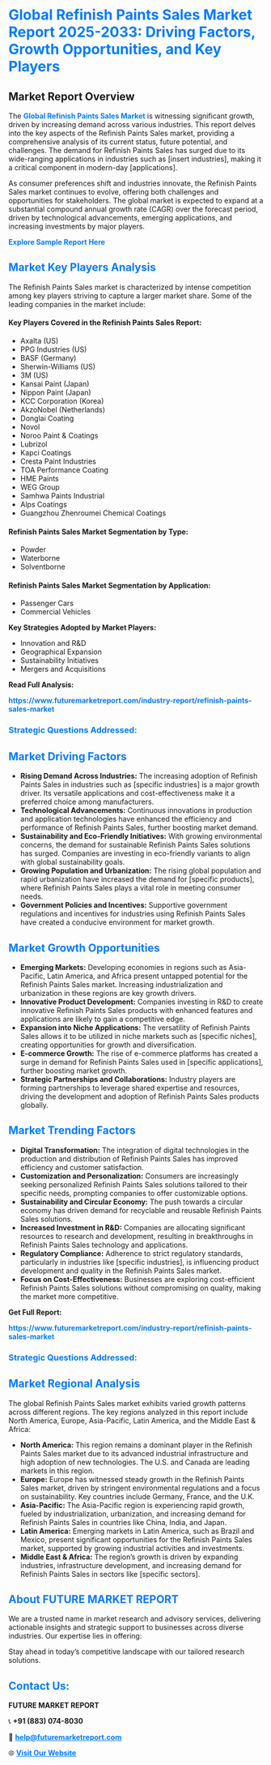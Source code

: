 <h1 style="color: #007BFF;">Global Refinish Paints Sales Market Report 2025-2033: Driving Factors, Growth Opportunities, and Key Players</h1>

<section id="overview">
<h2>Market Report Overview</h2>
<p>The <a href="https://www.futuremarketreport.com/industry-report/refinish-paints-sales-market" style="color: #007BFF; text-decoration: none;"><strong>Global Refinish Paints Sales Market</strong></a> is witnessing significant growth, driven by increasing demand across various industries. This report delves into the key aspects of the Refinish Paints Sales market, providing a comprehensive analysis of its current status, future potential, and challenges. The demand for Refinish Paints Sales has surged due to its wide-ranging applications in industries such as [insert industries], making it a critical component in modern-day [applications].</p>
<p>As consumer preferences shift and industries innovate, the Refinish Paints Sales market continues to evolve, offering both challenges and opportunities for stakeholders. The global market is expected to expand at a substantial compound annual growth rate (CAGR) over the forecast period, driven by technological advancements, emerging applications, and increasing investments by major players.</p>
</section>

<section id="overview">
<p><a href="https://www.futuremarketreport.com/request-sample/reportId=109467" style="color: #007BFF; text-decoration: none;"><strong>Explore Sample Report Here</strong></a></p>
</section>

<section id="key-players">
<h2 style="color: #007BFF;">Market Key Players Analysis</h2>
<p>The Refinish Paints Sales market is characterized by intense competition among key players striving to capture a larger market share. Some of the leading companies in the market include:</p>
<h4>Key Players Covered in the Refinish Paints Sales Report:</h4>
<ul><li>Axalta (US)</li><li>PPG Industries (US)</li><li>BASF (Germany)</li><li>Sherwin-Williams (US)</li><li>3M (US)</li><li>Kansai Paint (Japan)</li><li>Nippon Paint (Japan)</li><li>KCC Corporation (Korea)</li><li>AkzoNobel (Netherlands)</li><li>Donglai Coating</li><li>Novol</li><li>Noroo Paint &amp; Coatings</li><li>Lubrizol</li><li>Kapci Coatings</li><li>Cresta Paint Industries</li><li>TOA Performance Coating</li><li>HME Paints</li><li>WEG Group</li><li>Samhwa Paints Industrial</li><li>Alps Coatings</li><li>Guangzhou Zhenroumei Chemical Coatings</li></ul>
<h4>Refinish Paints Sales Market Segmentation by Type:</h4>
<ul><li>Powder</li><li>Waterborne</li><li>Solventborne</li></ul>

<h4>Refinish Paints Sales Market Segmentation by Application:</h4>
<ul><li>Passenger Cars</li><li>Commercial Vehicles</li></ul>
<p><strong>Key Strategies Adopted by Market Players:</strong></p>
<ul>
<li>Innovation and R&D</li>
<li>Geographical Expansion</li>
<li>Sustainability Initiatives</li>
<li>Mergers and Acquisitions</li>
</ul>
</section>

<section>
<p><strong>Read Full Analysis: </strong></p><a href="https://www.futuremarketreport.com/industry-report/refinish-paints-sales-market" style="color: #007BFF; text-decoration: none;"><strong>https://www.futuremarketreport.com/industry-report/refinish-paints-sales-market</strong></a>
<h3 style="color: #007BFF;">Strategic Questions Addressed:</h3>
</section>

<section id="driving-factors">
<h2 style="color: #007BFF;">Market Driving Factors</h2>
<ul>
<li><strong>Rising Demand Across Industries:</strong> The increasing adoption of Refinish Paints Sales in industries such as [specific industries] is a major growth driver. Its versatile applications and cost-effectiveness make it a preferred choice among manufacturers.</li>
<li><strong>Technological Advancements:</strong> Continuous innovations in production and application technologies have enhanced the efficiency and performance of Refinish Paints Sales, further boosting market demand.</li>
<li><strong>Sustainability and Eco-Friendly Initiatives:</strong> With growing environmental concerns, the demand for sustainable Refinish Paints Sales solutions has surged. Companies are investing in eco-friendly variants to align with global sustainability goals.</li>
<li><strong>Growing Population and Urbanization:</strong> The rising global population and rapid urbanization have increased the demand for [specific products], where Refinish Paints Sales plays a vital role in meeting consumer needs.</li>
<li><strong>Government Policies and Incentives:</strong> Supportive government regulations and incentives for industries using Refinish Paints Sales have created a conducive environment for market growth.</li>
</ul>
</section>

<section id="growth-opportunities">
<h2 style="color: #007BFF;">Market Growth Opportunities</h2>
<ul>
<li><strong>Emerging Markets:</strong> Developing economies in regions such as Asia-Pacific, Latin America, and Africa present untapped potential for the Refinish Paints Sales market. Increasing industrialization and urbanization in these regions are key growth drivers.</li>
<li><strong>Innovative Product Development:</strong> Companies investing in R&D to create innovative Refinish Paints Sales products with enhanced features and applications are likely to gain a competitive edge.</li>
<li><strong>Expansion into Niche Applications:</strong> The versatility of Refinish Paints Sales allows it to be utilized in niche markets such as [specific niches], creating opportunities for growth and diversification.</li>
<li><strong>E-commerce Growth:</strong> The rise of e-commerce platforms has created a surge in demand for Refinish Paints Sales used in [specific applications], further boosting market growth.</li>
<li><strong>Strategic Partnerships and Collaborations:</strong> Industry players are forming partnerships to leverage shared expertise and resources, driving the development and adoption of Refinish Paints Sales products globally.</li>
</ul>
</section>

<section id="trending-factors">
<h2 style="color: #007BFF;">Market Trending Factors</h2>
<ul>
<li><strong>Digital Transformation:</strong> The integration of digital technologies in the production and distribution of Refinish Paints Sales has improved efficiency and customer satisfaction.</li>
<li><strong>Customization and Personalization:</strong> Consumers are increasingly seeking personalized Refinish Paints Sales solutions tailored to their specific needs, prompting companies to offer customizable options.</li>
<li><strong>Sustainability and Circular Economy:</strong> The push towards a circular economy has driven demand for recyclable and reusable Refinish Paints Sales solutions.</li>
<li><strong>Increased Investment in R&D:</strong> Companies are allocating significant resources to research and development, resulting in breakthroughs in Refinish Paints Sales technology and applications.</li>
<li><strong>Regulatory Compliance:</strong> Adherence to strict regulatory standards, particularly in industries like [specific industries], is influencing product development and quality in the Refinish Paints Sales market.</li>
<li><strong>Focus on Cost-Effectiveness:</strong> Businesses are exploring cost-efficient Refinish Paints Sales solutions without compromising on quality, making the market more competitive.</li>
</ul>
</section>

<section>
<p><strong>Get Full Report: </strong></p><a href="https://www.futuremarketreport.com/industry-report/refinish-paints-sales-market" style="color: #007BFF; text-decoration: none;"><strong>https://www.futuremarketreport.com/industry-report/refinish-paints-sales-market</strong></a>
<h3 style="color: #007BFF;">Strategic Questions Addressed:</h3>
</section>


<section id="regional-analysis">
<h2 style="color: #007BFF;">Market Regional Analysis</h2>
<p>The global Refinish Paints Sales market exhibits varied growth patterns across different regions. The key regions analyzed in this report include North America, Europe, Asia-Pacific, Latin America, and the Middle East & Africa:</p>
<ul>
<li><strong>North America:</strong> This region remains a dominant player in the Refinish Paints Sales market due to its advanced industrial infrastructure and high adoption of new technologies. The U.S. and Canada are leading markets in this region.</li>
<li><strong>Europe:</strong> Europe has witnessed steady growth in the Refinish Paints Sales market, driven by stringent environmental regulations and a focus on sustainability. Key countries include Germany, France, and the U.K.</li>
<li><strong>Asia-Pacific:</strong> The Asia-Pacific region is experiencing rapid growth, fueled by industrialization, urbanization, and increasing demand for Refinish Paints Sales in countries like China, India, and Japan.</li>
<li><strong>Latin America:</strong> Emerging markets in Latin America, such as Brazil and Mexico, present significant opportunities for the Refinish Paints Sales market, supported by growing industrial activities and investments.</li>
<li><strong>Middle East & Africa:</strong> The region’s growth is driven by expanding industries, infrastructure development, and increasing demand for Refinish Paints Sales in sectors like [specific sectors].</li>
</ul>
</section>

<footer>
<h2 style="color: #007BFF;">About FUTURE MARKET REPORT</h2>
<p>We are a trusted name in market research and advisory services, delivering actionable insights and strategic support to businesses across diverse industries. Our expertise lies in offering:</p>

<p>Stay ahead in today’s competitive landscape with our tailored research solutions.</p>

<h2 style="color: #007BFF;">Contact Us:</h2>
<p><strong>FUTURE MARKET REPORT</strong></p>
<p>📞 <strong>+91 (883) 074-8030</strong></p>
<p>📧 <strong><a href="mailto:help@futuremarketreport.com" style="color: #007BFF;">help@futuremarketreport.com</a></strong></p>
<p>🌐 <strong><a href="https://www.futuremarketreport.com/" style="color: #007BFF;">Visit Our Website</a></strong></p>
</footer>